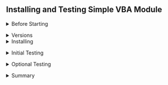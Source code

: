 ## Installing and Testing Simple VBA Module

<details>

<summary>Before Starting</summary>  

<p>
  
- Before starting, note that these functions are intended for use on Windows PC only. 
    
- Required Microsoft Office applications (Excel, Word) should be installed on the PC. 
    
- Functions will not work with Online Office versions such as Office 365, Outlook etc.   

- Macros must be enabled and documents should be saved as type Macro-Enabled. 

- An 'intermediate' or better level of VBA and serial comms knowledge is assumed. 

- Host PC should have a physical or virtual Com Port available for use.  
    
- Testing requires a second device to be connected to the Com Port. 
  
- Testing assumes that all hardware, cabling and devices are configured and working correctly.   
  
</details>

</p>  

<details>
    
<summary>Versions</summary>   
   
<p>
  
There are two versions of the file available 
  
  1. `SERIAL_PORT_SIMPLE_VBA6.bas` - for use with pre Office 2010 editions
  2. `SERIAL_PORT_SIMPLE_VBA7.bas` - for use with Office 2010+ editions
  
     _VBA7 version uses `PtrSafe` function definitions and `LongPtr` variables_
  
</p>
  
</details>
  
<details>
    
<summary>Installing</summary> 
  
<p>  

- Download SERIAL_PORT_SIMPLE_VBAn.bas to a known location on your PC  
- Open a new Office Application (Excel,Word,Access) document   
- Enter the  Office Application's VBA Environment (Alt-F11)  
- From VBA Environment, view the Project Explorer (Control-R)  
- From Project Explorer, right-hand click and select Import File  
- Import the file SERIAL_PORT_SIMPLE_VBAn.bas  
- Check that a new module SERIAL_PORT_VBA_SIMPLE is created and visible in the Modules folder
- Check/edit constant `COM_PORT_NUMBER` value in module SERIAL_PORT_VBA_SIMPLE.  
- Close and return to Office application (Alt-Q)  
- IMPORTANT - save document as type Macro-Enabled with a file name of your choice  
    
 </details>
 
 </p>  
   
 <details>
  
 <summary>Initial Testing</summary>   
 
 <p>  
 
 To test, another PC or serial device should be connected to the host PC's Com Port.  
     
 Reconfirm `COM_PORT_NUMBER` value in module declarations section is correct.    
    
- Re-enter the VBA Environment (Alt-F11)  
- Select the VBA Immediate Window (Control-G)  
- Enter the following commands in the Immediate Window :-  
-  `?start_com_port` to use default Com Port settings  - or -  
-  `?start_com_port("Baud=9600 Data=8")` to specify Com Port settings  
- Check that `True` is returned by the function in the Immediate window
- Send some text to your device from VBA e.g. 
-  `?send_com_port("Hello Device")`
- Check that 'Hello Device' is received correctly on your device
- On your device, send some text back to VBA - e.g. `Hello Excel`  
- Read the text from your device back to VBA
-  `?read_com_port`
- Check that `Hello Excel` is displayed correctly in the Immediate Window
   
 </details>
 
 </p>
 
 <details>
 
 <summary>Optional Testing</summary>     
 
 <p>
   
- Assign some text to variable Y in the Immediate Window 
-  `Y = "Excel to Device test on " & date`  
- Send variable Y to your device and check that it is received correctly
- `?send_com_port(Y)`
- On your device, send some more text back to VBA - e.g. `QWERTY` 
- Receive device text into variable Z
-  `Z = read_com_port`
- Display variable Z and check if text received correctly
-  `?Z`
- Test other functions, e.g. 
-  `?check_com_port`
-  `?put_com_port("A")`
-  `?get_com_port`
-  `?device_ready`
- Close the com port
- `?stop_com_port`
   
 </details> 
 </p>  

<details>
 
<summary>Summary</summary>

<p>    
    
- Public functions can be incorporated into your own VBA programs   
- Private functions are not intended to be called by end VBA users    
- See other serialcomms repositories for Ribbon customisation information   
- Where appropriate, Public functions can also be used directly in Excel worksheet Cells  

</details>   
</p>
